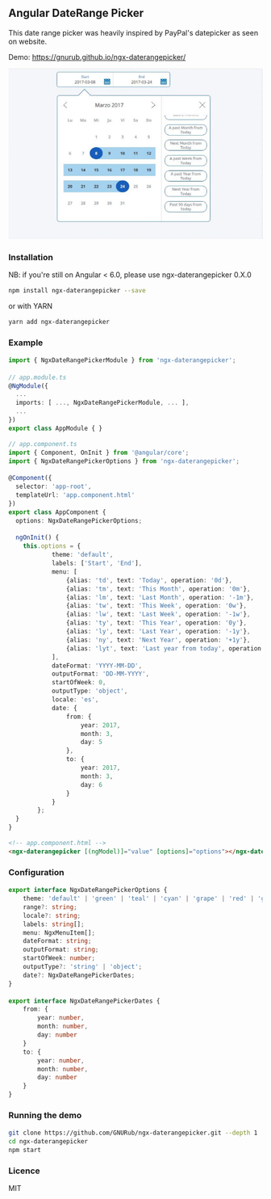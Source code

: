 Angular DateRange Picker
---

This date range picker was heavily inspired by PayPal's datepicker as seen on website.

Demo: https://gnurub.github.io/ngx-daterangepicker/

![View](./screen.jpeg)

### Installation

NB: if you're still on Angular < 6.0, please use ngx-daterangepicker 0.X.0

```sh
npm install ngx-daterangepicker --save
```

or with YARN

```sh
yarn add ngx-daterangepicker
```

### Example

```ts
import { NgxDateRangePickerModule } from 'ngx-daterangepicker';

// app.module.ts
@NgModule({
  ...
  imports: [ ..., NgxDateRangePickerModule, ... ],
  ...
})
export class AppModule { }
```

```ts
// app.component.ts
import { Component, OnInit } from '@angular/core';
import { NgxDateRangePickerOptions } from 'ngx-daterangepicker';

@Component({
  selector: 'app-root',
  templateUrl: 'app.component.html'
})
export class AppComponent {
  options: NgxDateRangePickerOptions;

  ngOnInit() {
    this.options = {
            theme: 'default',
            labels: ['Start', 'End'],
            menu: [
                {alias: 'td', text: 'Today', operation: '0d'},
                {alias: 'tm', text: 'This Month', operation: '0m'},
                {alias: 'lm', text: 'Last Month', operation: '-1m'},
                {alias: 'tw', text: 'This Week', operation: '0w'},
                {alias: 'lw', text: 'Last Week', operation: '-1w'},
                {alias: 'ty', text: 'This Year', operation: '0y'},
                {alias: 'ly', text: 'Last Year', operation: '-1y'},
                {alias: 'ny', text: 'Next Year', operation: '+1y'},
                {alias: 'lyt', text: 'Last year from today', operation: '-1yt'},
            ],
            dateFormat: 'YYYY-MM-DD',
            outputFormat: 'DD-MM-YYYY',
            startOfWeek: 0,
            outputType: 'object',
            locale: 'es',
            date: {
                from: {
                    year: 2017,
                    month: 3,
                    day: 5
                },
                to: {
                    year: 2017,
                    month: 3,
                    day: 6
                }
            }
        };
  }
}
```

```html
<!-- app.component.html -->
<ngx-daterangepicker [(ngModel)]="value" [options]="options"></ngx-daterangepicker>
```

### Configuration

```ts
export interface NgxDateRangePickerOptions {
    theme: 'default' | 'green' | 'teal' | 'cyan' | 'grape' | 'red' | 'gray';
    range?: string;
    locale?: string;
    labels: string[];
    menu: NgxMenuItem[];
    dateFormat: string;
    outputFormat: string;
    startOfWeek: number;
    outputType?: 'string' | 'object';
    date?: NgxDateRangePickerDates;
}

export interface NgxDateRangePickerDates {
    from: {
        year: number,
        month: number,
        day: number
    }
    to: {
        year: number,
        month: number,
        day: number
    }
}
```

### Running the demo

```sh
git clone https://github.com/GNURub/ngx-daterangepicker.git --depth 1
cd ngx-daterangepicker
npm start
```

### Licence

MIT

